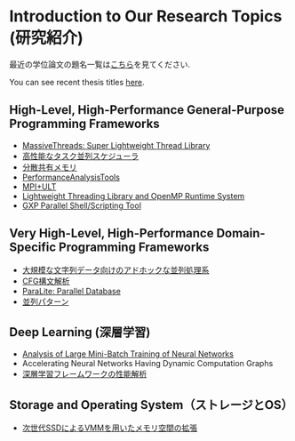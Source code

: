 # Introduction to Our Research Topics (研究紹介)
最近の学位論文の題名一覧は[こちら](thesis_titles.md)を見てください. 

You can see recent thesis titles [here](thesis_titles.md).

## High-Level, High-Performance General-Purpose Programming Frameworks

  * [MassiveThreads: Super Lightweight Thread Library](research/massivethreads.md)
  * [高性能なタスク並列スケジューラ](research/高性能なタスク並列スケジューラ.md)
  * [分散共有メモリ](research/分散共有メモリ.md)
  * [PerformanceAnalysisTools](research/performanceanalysistools.md)
  * [MPI+ULT](research/mpi_ult.md)
  * [Lightweight Threading Library and OpenMP Runtime System](research/lightweight_threading_library_and_openmp_runtime_system.md)
  * [GXP Parallel Shell/Scripting Tool](research/gxp.md)

## Very High-Level, High-Performance Domain-Specific Programming Frameworks

  * [大規模な文字列データ向けのアドホックな並列処理系](research/大規模な文字列データ向けのアドホックな並列処理系.md)
  * [CFG構文解析](research/cfg構文解析.md)
  * [ParaLite: Parallel Database](research/paralite.md)
  * [並列パターン](research/parallelpattern.md)

## Deep Learning (深層学習)

  * [Analysis of Large Mini-Batch Training of Neural Networks](research/analysis_of_large_mini-batch_training_of_neural_networks.md)
  * Accelerating Neural Networks Having Dynamic Computation Graphs
  * [深層学習フレームワークの性能解析](research/深層学習フレームワークの性能解析.md)

## Storage and Operating System（ストレージとOS）

  * [次世代SSDによるVMMを用いたメモリ空間の拡張](research/次世代ssdによるvmmを用いたメモリ空間の拡張.md)
